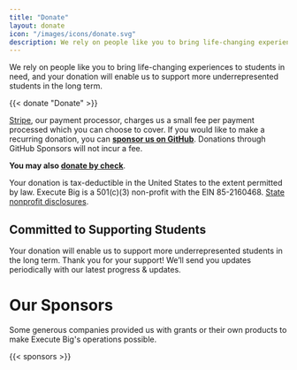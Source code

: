 ```yaml
---
title: "Donate"
layout: donate
icon: "/images/icons/donate.svg"
description: We rely on people like you to bring life-changing experiences to students in need, and your donation will enable us to support more underrepresented students in the long term.
---
```


We rely on people like you to bring life-changing experiences to students in need, and your donation will enable us to support more underrepresented students in the long term.

{{< donate "Donate" >}}

[Stripe](https://stripe.com), our payment processor, charges us a small fee per payment processed which you can choose to cover. If you would like to make a recurring donation, you can **[sponsor us on GitHub](https://github.com/sponsors/executebig)**. Donations through GitHub Sponsors will not incur a fee. 

**You may also [donate by check](/donate/check)**. 

Your donation is tax-deductible in the United States to the extent permitted by law. Execute Big is a 501(c)(3) non-profit with the EIN 85-2160468. 
[State nonprofit disclosures](/donate/legal).

## Committed to Supporting Students

Your donation will enable us to support more underrepresented students in the long term. Thank you for your support! We’ll send you updates periodically with our latest progress & updates.

# Our Sponsors

Some generous companies provided us with grants or their own products to make Execute Big's operations possible. 

{{< sponsors >}}